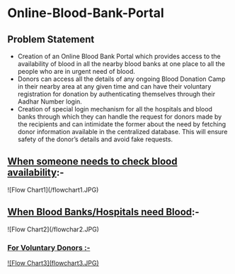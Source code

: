 # Online-Blood-Bank-Portal
<html>
<body>
  <h2>Problem Statement</h2>
  <ul>
    <li>Creation of an Online Blood Bank Portal which provides access to the availability of blood in all the nearby blood banks at one place to all the people who are in urgent need of blood.</li>
    <li>Donors can access all the details of any ongoing Blood Donation Camp in their nearby area at any given time and can have their voluntary registration for donation by authenticating themselves through their Aadhar Number login.</li>
    <li>Creation of special login mechanism for all the hospitals and blood banks through which they can handle the request for donors made by the recipients and can intimidate the former about the need by fetching donor information available in the centralized database. This will ensure safety of the donor’s details and avoid fake requests.</li>
  </ul>
  <h2><u>When someone needs to check blood availability</u>:-</h2>
 ![Flow Chart1](/flowchart1.JPG)
  <h2><u>When Blood Banks/Hospitals need Blood</u>:-</h2>
 ![Flow Chart2](/flowchar2.JPG)
  <h3><u>For Voluntary Donors :-<u></h2>
 ![Flow Chart3](flowchart3.JPG)   
</body>
</html>
